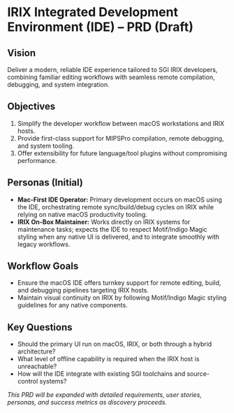 # IRIX Integrated Development Environment (IDE) – PRD (Draft)

## Vision
Deliver a modern, reliable IDE experience tailored to SGI IRIX developers, combining familiar editing workflows with seamless remote compilation, debugging, and system integration.

## Objectives
1. Simplify the developer workflow between macOS workstations and IRIX hosts.
2. Provide first-class support for MIPSPro compilation, remote debugging, and system tooling.
3. Offer extensibility for future language/tool plugins without compromising performance.

## Personas (Initial)
- **Mac-First IDE Operator:** Primary development occurs on macOS using the IDE, orchestrating remote sync/build/debug cycles on IRIX while relying on native macOS productivity tooling.
- **IRIX On-Box Maintainer:** Works directly on IRIX systems for maintenance tasks; expects the IDE to respect Motif/Indigo Magic styling when any native UI is delivered, and to integrate smoothly with legacy workflows.

## Workflow Goals
- Ensure the macOS IDE offers turnkey support for remote editing, build, and debugging pipelines targeting IRIX hosts.
- Maintain visual continuity on IRIX by following Motif/Indigo Magic styling guidelines for any native components.

## Key Questions
- Should the primary UI run on macOS, IRIX, or both through a hybrid architecture?
- What level of offline capability is required when the IRIX host is unreachable?
- How will the IDE integrate with existing SGI toolchains and source-control systems?

_This PRD will be expanded with detailed requirements, user stories, personas, and success metrics as discovery proceeds._
